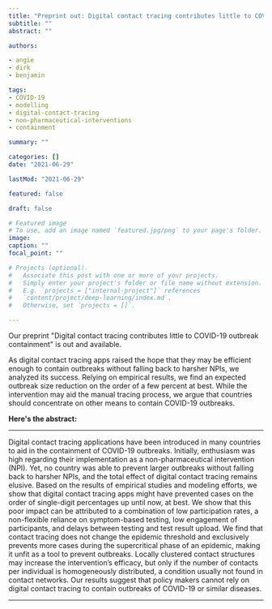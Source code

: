 ```yaml
---
title: "Preprint out: Digital contact tracing contributes little to COVID-19 outbreak containment"
subtitle: ""
abstract: ""

authors:

- angie
- dirk
- benjamin

tags:
- COVID-19
- modelling
- digital-contact-tracing
- non-pharmaceutical-interventions
- containment

summary: ""

categories: []
date: "2021-06-29"

lastMod: "2021-06-29"

featured: false

draft: false

# Featured image
# To use, add an image named `featured.jpg/png` to your page's folder.
image:
caption: ""
focal_point: ""

# Projects (optional).
#   Associate this post with one or more of your projects.
#   Simply enter your project's folder or file name without extension.
#   E.g. `projects = ["internal-project"]` references
#   `content/project/deep-learning/index.md`.
#   Otherwise, set `projects = []`.

---
```


Our preprint "Digital contact tracing contributes little to COVID-19 outbreak containment" is out and available.

As digital contact tracing apps raised the hope that they may be efficient enough to contain outbreaks
without falling back to harsher NPIs, we analyzed its success. Relying on empirical results, we find
an expected outbreak size reduction on the order of a few percent at best. While the intervention
may aid the manual tracing process, we argue that countries should concentrate on other means to contain
COVID-19 outbreaks.

**Here's the abstract:**

---

Digital contact tracing applications have been introduced in many countries to aid in the containment of
COVID-19 outbreaks. Initially, enthusiasm was high regarding their implementation as a non-pharmaceutical
intervention (NPI). Yet, no country was able to prevent larger outbreaks without falling back to harsher NPIs,
and the total effect of digital contact tracing remains elusive. Based on the results of empirical studies and
modeling efforts, we show that digital contact tracing apps might have prevented cases on the order of single-digit
percentages up until now, at best. We show that this poor impact can be attributed to a combination of low 
participation rates, a non-flexible reliance on symptom-based testing, low engagement of participants, and 
delays between testing and test result upload. We find that contact tracing does not change the epidemic 
threshold and exclusively prevents more cases during the supercritical phase of an epidemic, making it unfit 
as a tool to prevent outbreaks. Locally clustered contact structures may increase the intervention’s efficacy, 
but only if the number of contacts per individual is homogeneously distributed, a condition usually not found in 
contact networks.  Our results suggest that policy makers cannot rely on digital contact tracing to contain 
outbreaks of COVID-19 or similar diseases.

---
